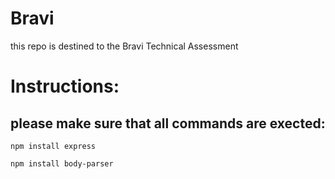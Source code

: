 # Bravi
this repo is destined to the Bravi Technical Assessment

# Instructions:

## please make sure that all commands are exected:

`npm install express`

`npm install body-parser`
